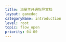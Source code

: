 ```yaml
---
title: 流量主开通指导文档
layout: gamedoc
categoryName: introduction
level: root
topic: flow_open
priority: 04-00
---
```



